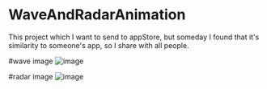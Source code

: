 # WaveAndRadarAnimation

This project which I want to send to appStore, but someday I found that it's similarity to someone's app,
so I share with all people.

#wave image
![image](https://github.com/MingQW/WaveAndRadarAnimation/blob/master/QQ20190109-104020.png?raw=true)

#radar image
![image](https://github.com/MingQW/WaveAndRadarAnimation/blob/master/QQ20190109-104117.png?raw=true)
